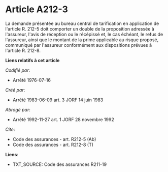 # Article A212-3

La demande présentée au bureau central de tarification en application de l'article R. 212-5 doit comporter un double de la
proposition adressée à l'assureur, l'avis de réception ou le récépissé et, le cas échéant, le refus de l'assureur, ainsi que
le montant de la prime applicable au risque proposé, communiqué par l'assureur conformément aux dispositions prévues à
l'article R. 212-8.

**Liens relatifs à cet article**

_Codifié par_:

  - Arrêté 1976-07-16

_Créé par_:

  - Arrêté 1983-06-09 art. 3 JORF 14 juin 1983

_Abrogé par_:

  - Arrêté 1992-11-27 art. 1 JORF 28 novembre 1992

_Cite_:

  - Code des assurances - art. R212-5 (Ab)
  - Code des assurances - art. R212-8 (T)

**Liens**:

  - TXT_SOURCE: Code des assurances R211-19
